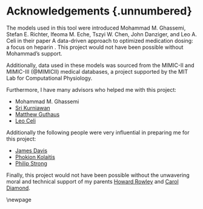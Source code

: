 # Acknowledgements {.unnumbered}

<!-- This is for acknowledging all of the people who helped out -->


The models used in this tool were introduced Mohammad M. Ghassemi, Stefan E. Richter, Ifeoma M. Eche, Tszyi W. Chen, John Danziger, and Leo A. Celi in their paper A data-driven approach to optimized medication dosing: a focus on heparin <!-- [@ghassemi2014data] -->. This project would not have been possible without Mohammad’s support.

Additionally, data used in these models was sourced from the MIMIC-II and MIMIC-III (@MIMICII) medical databases, a project supported by the MIT Lab for Computational Physiology. 

Furthermore, I have many advisors who helped me with this project:

- Mohammad M. Ghassemi 
- [Sri Kurniawan](https://users.soe.ucsc.edu/~srikur/) 
- [Matthew Guthaus](https://users.soe.ucsc.edu/~mrg/) 
- [Leo Celi](https://connects.catalyst.harvard.edu/profiles/display/person/58103) 
  

Additionally the following people were very influential in preparing me for this project:

- [James Davis](https://users.soe.ucsc.edu/~davis/) 
- [Phokion Kolaitis](https://users.soe.ucsc.edu/~kolaitis/) 
- [Philip Strong](http://www.pamf.org/dr-philip-strong.html) 
  
Finally, this project would not have been possible without the unwavering moral and technical support of my parents [Howard Rowley](http://www.uwhealth.org/findadoctor/profile/howard-a-rowley-md/7329) and [Carol Diamond](http://www.uwhealth.org/findadoctor/profile/carol-a-diamond-md/5867).

<!-- Use the \newpage command to force a new page -->

\newpage



